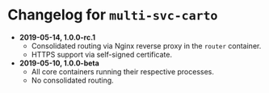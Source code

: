 # Changelog for `multi-svc-carto`

* **2019-05-14, 1.0.0-rc.1**
    * Consolidated routing via Nginx reverse proxy in the `router` container.
    * HTTPS support via self-signed certificate.
* **2019-05-10, 1.0.0-beta**
    * All core containers running their respective processes.
    * No consolidated routing.
